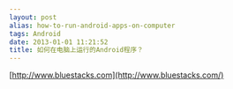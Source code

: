 ```yaml
---
layout: post
alias: how-to-run-android-apps-on-computer
tags: Android
date: 2013-01-01 11:21:52
title: 如何在电脑上运行的Android程序？
---
```


[http://www.bluestacks.com](http://www.bluestacks.com/)
